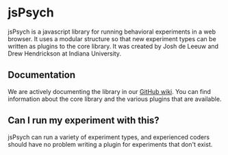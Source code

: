 jsPsych
=======

jsPsych is a javascript library for running behavioral experiments in a web browser. It uses a modular structure so that new experiment types can be written as plugins to the core library. It was created by Josh de Leeuw and Drew Hendrickson at Indiana University.

Documentation
-------------

We are actively documenting the library in our [GitHub wiki](https://github.com/jodeleeuw/jsPsych/wiki). You can find information about the core library and the various plugins that are available.

Can I run my experiment with this?
----------------------------------

jsPsych can run a variety of experiment types, and experienced coders should have no problem writing a plugin for experiments that don't exist.